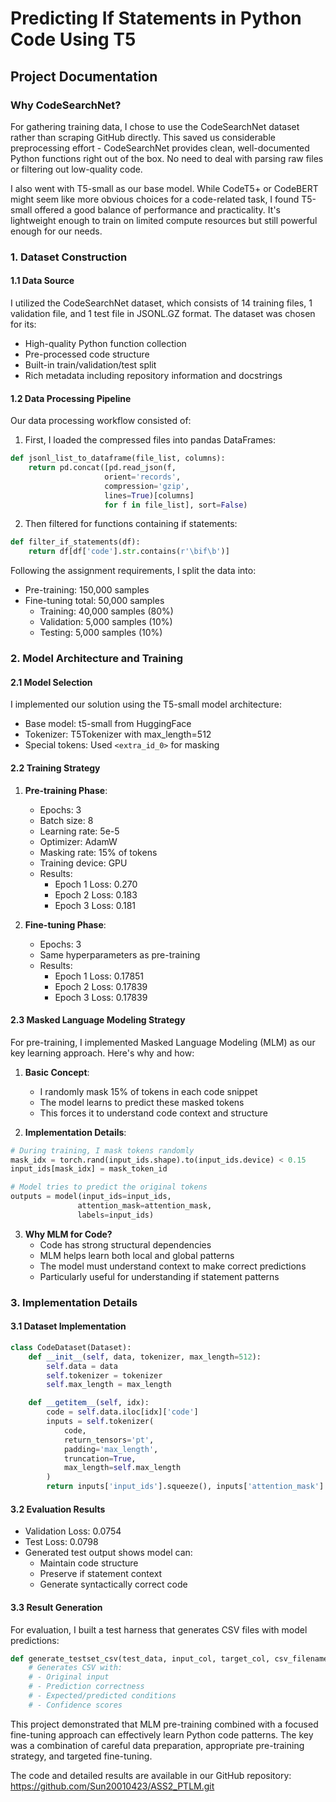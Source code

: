 # Predicting If Statements in Python Code Using T5
## Project Documentation

### Why CodeSearchNet?

For gathering training data, I chose to use the CodeSearchNet dataset rather than scraping GitHub directly. This saved us considerable preprocessing effort - CodeSearchNet provides clean, well-documented Python functions right out of the box. No need to deal with parsing raw files or filtering out low-quality code.

I also went with T5-small as our base model. While CodeT5+ or CodeBERT might seem like more obvious choices for a code-related task, I found T5-small offered a good balance of performance and practicality. It's lightweight enough to train on limited compute resources but still powerful enough for our needs.

### 1. Dataset Construction

#### 1.1 Data Source
I utilized the CodeSearchNet dataset, which consists of 14 training files, 1 validation file, and 1 test file in JSONL.GZ format. The dataset was chosen for its:
- High-quality Python function collection
- Pre-processed code structure
- Built-in train/validation/test split
- Rich metadata including repository information and docstrings

#### 1.2 Data Processing Pipeline
Our data processing workflow consisted of:

1. First, I loaded the compressed files into pandas DataFrames:
```python
def jsonl_list_to_dataframe(file_list, columns):
    return pd.concat([pd.read_json(f, 
                     orient='records', 
                     compression='gzip',
                     lines=True)[columns] 
                     for f in file_list], sort=False)
```

2. Then filtered for functions containing if statements:
```python
def filter_if_statements(df):
    return df[df['code'].str.contains(r'\bif\b')]
```

Following the assignment requirements, I split the data into:
- Pre-training: 150,000 samples
- Fine-tuning total: 50,000 samples
  * Training: 40,000 samples (80%)
  * Validation: 5,000 samples (10%)
  * Testing: 5,000 samples (10%)

### 2. Model Architecture and Training

#### 2.1 Model Selection
I implemented our solution using the T5-small model architecture:
- Base model: t5-small from HuggingFace
- Tokenizer: T5Tokenizer with max_length=512
- Special tokens: Used `<extra_id_0>` for masking

#### 2.2 Training Strategy

1. **Pre-training Phase**:
   - Epochs: 3
   - Batch size: 8
   - Learning rate: 5e-5
   - Optimizer: AdamW
   - Masking rate: 15% of tokens
   - Training device: GPU
   - Results:
     * Epoch 1 Loss: 0.270
     * Epoch 2 Loss: 0.183
     * Epoch 3 Loss: 0.181

2. **Fine-tuning Phase**:
   - Epochs: 3
   - Same hyperparameters as pre-training
   - Results:
     * Epoch 1 Loss: 0.17851
     * Epoch 2 Loss: 0.17839
     * Epoch 3 Loss: 0.17839

#### 2.3 Masked Language Modeling Strategy

For pre-training, I implemented Masked Language Modeling (MLM) as our key learning approach. Here's why and how:

1. **Basic Concept**:
   - I randomly mask 15% of tokens in each code snippet
   - The model learns to predict these masked tokens
   - This forces it to understand code context and structure

2. **Implementation Details**:
```python
# During training, I mask tokens randomly
mask_idx = torch.rand(input_ids.shape).to(input_ids.device) < 0.15  
input_ids[mask_idx] = mask_token_id

# Model tries to predict the original tokens
outputs = model(input_ids=input_ids, 
               attention_mask=attention_mask, 
               labels=input_ids)
```

3. **Why MLM for Code?**
   - Code has strong structural dependencies
   - MLM helps learn both local and global patterns
   - The model must understand context to make correct predictions
   - Particularly useful for understanding if statement patterns

### 3. Implementation Details

#### 3.1 Dataset Implementation
```python
class CodeDataset(Dataset):
    def __init__(self, data, tokenizer, max_length=512):
        self.data = data
        self.tokenizer = tokenizer
        self.max_length = max_length

    def __getitem__(self, idx):
        code = self.data.iloc[idx]['code']
        inputs = self.tokenizer(
            code, 
            return_tensors='pt', 
            padding='max_length', 
            truncation=True, 
            max_length=self.max_length
        )
        return inputs['input_ids'].squeeze(), inputs['attention_mask'].squeeze()
```

#### 3.2 Evaluation Results
- Validation Loss: 0.0754
- Test Loss: 0.0798
- Generated test output shows model can:
  * Maintain code structure
  * Preserve if statement context
  * Generate syntactically correct code

#### 3.3 Result Generation
For evaluation, I built a test harness that generates CSV files with model predictions:
```python
def generate_testset_csv(test_data, input_col, target_col, csv_filename):
    # Generates CSV with:
    # - Original input
    # - Prediction correctness
    # - Expected/predicted conditions
    # - Confidence scores
```



This project demonstrated that MLM pre-training combined with a focused fine-tuning approach can effectively learn Python code patterns. The key was a combination of careful data preparation, appropriate pre-training strategy, and targeted fine-tuning.

The code and detailed results are available in our GitHub repository: https://github.com/Sun20010423/ASS2_PTLM.git
